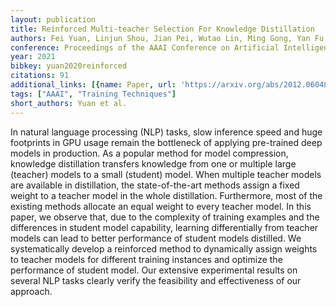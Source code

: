 ```yaml
---
layout: publication
title: Reinforced Multi-teacher Selection For Knowledge Distillation
authors: Fei Yuan, Linjun Shou, Jian Pei, Wutao Lin, Ming Gong, Yan Fu, Daxin Jiang
conference: Proceedings of the AAAI Conference on Artificial Intelligence
year: 2021
bibkey: yuan2020reinforced
citations: 91
additional_links: [{name: Paper, url: 'https://arxiv.org/abs/2012.06048'}]
tags: ["AAAI", "Training Techniques"]
short_authors: Yuan et al.
---
```

In natural language processing (NLP) tasks, slow inference speed and huge
footprints in GPU usage remain the bottleneck of applying pre-trained deep
models in production. As a popular method for model compression, knowledge
distillation transfers knowledge from one or multiple large (teacher) models to
a small (student) model. When multiple teacher models are available in
distillation, the state-of-the-art methods assign a fixed weight to a teacher
model in the whole distillation. Furthermore, most of the existing methods
allocate an equal weight to every teacher model. In this paper, we observe
that, due to the complexity of training examples and the differences in student
model capability, learning differentially from teacher models can lead to
better performance of student models distilled. We systematically develop a
reinforced method to dynamically assign weights to teacher models for different
training instances and optimize the performance of student model. Our extensive
experimental results on several NLP tasks clearly verify the feasibility and
effectiveness of our approach.